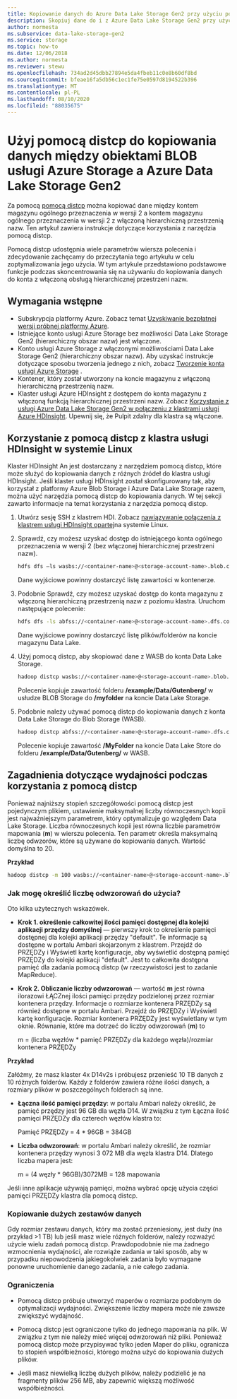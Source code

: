 ```yaml
---
title: Kopiowanie danych do Azure Data Lake Storage Gen2 przy użyciu pomocą distcp | Microsoft Docs
description: Skopiuj dane do i z Azure Data Lake Storage Gen2 przy użyciu narzędzia do kopiowania rozproszonego Apache Hadoop (pomocą distcp).
author: normesta
ms.subservice: data-lake-storage-gen2
ms.service: storage
ms.topic: how-to
ms.date: 12/06/2018
ms.author: normesta
ms.reviewer: stewu
ms.openlocfilehash: 734ad2d45dbb27894e5da4fbeb11c0e8b60df8bd
ms.sourcegitcommit: bfeae16fa5db56c1ec1fe75e0597d8194522b396
ms.translationtype: MT
ms.contentlocale: pl-PL
ms.lasthandoff: 08/10/2020
ms.locfileid: "88035675"
---
```

# <a name="use-distcp-to-copy-data-between-azure-storage-blobs-and-azure-data-lake-storage-gen2"></a>Użyj pomocą distcp do kopiowania danych między obiektami BLOB usługi Azure Storage a Azure Data Lake Storage Gen2

Za pomocą [pomocą distcp](https://hadoop.apache.org/docs/stable/hadoop-distcp/DistCp.html) można kopiować dane między kontem magazynu ogólnego przeznaczenia w wersji 2 a kontem magazynu ogólnego przeznaczenia w wersji 2 z włączoną hierarchiczną przestrzenią nazw. Ten artykuł zawiera instrukcje dotyczące korzystania z narzędzia pomocą distcp.

Pomocą distcp udostępnia wiele parametrów wiersza polecenia i zdecydowanie zachęcamy do przeczytania tego artykułu w celu zoptymalizowania jego użycia. W tym artykule przedstawiono podstawowe funkcje podczas skoncentrowania się na używaniu do kopiowania danych do konta z włączoną obsługą hierarchicznej przestrzeni nazw.

## <a name="prerequisites"></a>Wymagania wstępne

* Subskrypcja platformy Azure. Zobacz temat [Uzyskiwanie bezpłatnej wersji próbnej platformy Azure](https://azure.microsoft.com/pricing/free-trial/).
* Istniejące konto usługi Azure Storage bez możliwości Data Lake Storage Gen2 (hierarchiczny obszar nazw) jest włączone.
* Konto usługi Azure Storage z włączonymi możliwościami Data Lake Storage Gen2 (hierarchiczny obszar nazw). Aby uzyskać instrukcje dotyczące sposobu tworzenia jednego z nich, zobacz [Tworzenie konta usługi Azure Storage](../common/storage-account-create.md) .
* Kontener, który został utworzony na koncie magazynu z włączoną hierarchiczną przestrzenią nazw.
* Klaster usługi Azure HDInsight z dostępem do konta magazynu z włączoną funkcją hierarchicznej przestrzeni nazw. Zobacz [Korzystanie z usługi Azure Data Lake Storage Gen2 w połączeniu z klastrami usługi Azure HDInsight](https://docs.microsoft.com/azure/hdinsight/hdinsight-hadoop-use-data-lake-storage-gen2?toc=%2fazure%2fstorage%2fblobs%2ftoc.json). Upewnij się, że Pulpit zdalny dla klastra są włączone.

## <a name="use-distcp-from-an-hdinsight-linux-cluster"></a>Korzystanie z pomocą distcp z klastra usługi HDInsight w systemie Linux

Klaster HDInsight An jest dostarczany z narzędziem pomocą distcp, które może służyć do kopiowania danych z różnych źródeł do klastra usługi HDInsight. Jeśli klaster usługi HDInsight został skonfigurowany tak, aby korzystał z platformy Azure Blob Storage i Azure Data Lake Storage razem, można użyć narzędzia pomocą distcp do kopiowania danych. W tej sekcji zawarto informacje na temat korzystania z narzędzia pomocą distcp.

1. Utwórz sesję SSH z klastrem HDI. Zobacz [nawiązywanie połączenia z klastrem usługi HDInsight opartej](../../hdinsight/hdinsight-hadoop-linux-use-ssh-unix.md)na systemie Linux.

2. Sprawdź, czy możesz uzyskać dostęp do istniejącego konta ogólnego przeznaczenia w wersji 2 (bez włączonej hierarchicznej przestrzeni nazw).

    ```bash
    hdfs dfs –ls wasbs://<container-name>@<storage-account-name>.blob.core.windows.net/
    ```

   Dane wyjściowe powinny dostarczyć listę zawartości w kontenerze.

3. Podobnie Sprawdź, czy możesz uzyskać dostęp do konta magazynu z włączoną hierarchiczną przestrzenią nazw z poziomu klastra. Uruchom następujące polecenie:

    ```bash
    hdfs dfs -ls abfss://<container-name>@<storage-account-name>.dfs.core.windows.net/
    ```

    Dane wyjściowe powinny dostarczyć listę plików/folderów na koncie magazynu Data Lake.

4. Użyj pomocą distcp, aby skopiować dane z WASB do konta Data Lake Storage.

    ```bash
    hadoop distcp wasbs://<container-name>@<storage-account-name>.blob.core.windows.net/example/data/gutenberg abfss://<container-name>@<storage-account-name>.dfs.core.windows.net/myfolder
    ```

    Polecenie kopiuje zawartość folderu **/example/Data/Gutenberg/** w usłudze BLOB Storage do **/myfolder** na koncie Data Lake Storage.

5. Podobnie należy używać pomocą distcp do kopiowania danych z konta Data Lake Storage do Blob Storage (WASB).

    ```bash
    hadoop distcp abfss://<container-name>@<storage-account-name>.dfs.core.windows.net/myfolder wasbs://<container-name>@<storage-account-name>.blob.core.windows.net/example/data/gutenberg
    ```

    Polecenie kopiuje zawartość **/MyFolder** na koncie Data Lake Store do folderu **/example/Data/Gutenberg/** w WASB.

## <a name="performance-considerations-while-using-distcp"></a>Zagadnienia dotyczące wydajności podczas korzystania z pomocą distcp

Ponieważ najniższy stopień szczegółowości pomocą distcp jest pojedynczym plikiem, ustawienie maksymalnej liczby równoczesnych kopii jest najważniejszym parametrem, który optymalizuje go względem Data Lake Storage. Liczba równoczesnych kopii jest równa liczbie parametrów mapowania (**m**) w wierszu polecenia. Ten parametr określa maksymalną liczbę odwzorów, które są używane do kopiowania danych. Wartość domyślna to 20.

**Przykład**

```bash
hadoop distcp -m 100 wasbs://<container-name>@<storage-account-name>.blob.core.windows.net/example/data/gutenberg abfss://<container-name>@<storage-account-name>.dfs.core.windows.net/myfolder
```

### <a name="how-do-i-determine-the-number-of-mappers-to-use"></a>Jak mogę określić liczbę odwzorowań do użycia?

Oto kilka użytecznych wskazówek.

* **Krok 1. określenie całkowitej ilości pamięci dostępnej dla kolejki aplikacji przędzy domyślnej** — pierwszy krok to określenie pamięci dostępnej dla kolejki aplikacji przędzy "default". Te informacje są dostępne w portalu Ambari skojarzonym z klastrem. Przejdź do PRZĘDZy i Wyświetl kartę konfiguracje, aby wyświetlić dostępną pamięć PRZĘDZy do kolejki aplikacji "default". Jest to całkowita dostępna pamięć dla zadania pomocą distcp (w rzeczywistości jest to zadanie MapReduce).

* **Krok 2. Obliczanie liczby odwzorowań** — wartość **m** jest równa ilorazowi ŁĄCZnej ilości pamięci przędzy podzielonej przez rozmiar kontenera przędzy. Informacje o rozmiarze kontenera PRZĘDZy są również dostępne w portalu Ambari. Przejdź do PRZĘDZy i Wyświetl kartę konfiguracje. Rozmiar kontenera PRZĘDZy jest wyświetlany w tym oknie. Równanie, które ma dotrzeć do liczby odwzorowań (**m**) to

    m = (liczba węzłów * pamięć PRZĘDZy dla każdego węzła)/rozmiar kontenera PRZĘDZy

**Przykład**

Załóżmy, że masz klaster 4x D14v2s i próbujesz przenieść 10 TB danych z 10 różnych folderów. Każdy z folderów zawiera różne ilości danych, a rozmiary plików w poszczególnych folderach są inne.

* **Łączna ilość pamięci przędzy**: w portalu Ambari należy określić, że pamięć przędzy jest 96 GB dla węzła D14. W związku z tym Łączna ilość pamięci PRZĘDZy dla czterech węzłów klastra to: 

    Pamięć PRZĘDZy = 4 * 96GB = 384GB

* **Liczba odwzorowań**: w portalu Ambari należy określić, że rozmiar kontenera przędzy wynosi 3 072 MB dla węzła klastra D14. Dlatego liczba mapera jest:

    m = (4 węzły * 96GB)/3072MB = 128 mapowania

Jeśli inne aplikacje używają pamięci, można wybrać opcję użycia części pamięci PRZĘDZy klastra dla pomocą distcp.

### <a name="copying-large-datasets"></a>Kopiowanie dużych zestawów danych

Gdy rozmiar zestawu danych, który ma zostać przeniesiony, jest duży (na przykład >1 TB) lub jeśli masz wiele różnych folderów, należy rozważyć użycie wielu zadań pomocą distcp. Prawdopodobnie nie ma żadnego wzmocnienia wydajności, ale rozwiąże zadania w taki sposób, aby w przypadku niepowodzenia jakiegokolwiek zadania było wymagane ponowne uruchomienie danego zadania, a nie całego zadania.

### <a name="limitations"></a>Ograniczenia

* Pomocą distcp próbuje utworzyć maperów o rozmiarze podobnym do optymalizacji wydajności. Zwiększenie liczby mapera może nie zawsze zwiększyć wydajność.

* Pomocą distcp jest ograniczone tylko do jednego mapowania na plik. W związku z tym nie należy mieć więcej odwzorowań niż pliki. Ponieważ pomocą distcp może przypisywać tylko jeden Maper do pliku, ogranicza to stopień współbieżności, którego można użyć do kopiowania dużych plików.

* Jeśli masz niewielką liczbę dużych plików, należy podzielić je na fragmenty plików 256 MB, aby zapewnić większą możliwość współbieżności.
